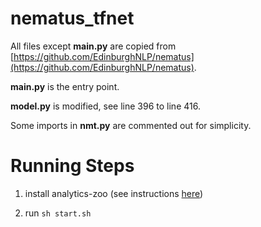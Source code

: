 # nematus_tfnet

All files except __main.py__ are copied from [https://github.com/EdinburghNLP/nematus](https://github.com/EdinburghNLP/nematus).

__main.py__ is the entry point.

__model.py__ is modified, see line 396 to line 416.

Some imports in __nmt.py__ are commented out for simplicity.

# Running Steps

1. install analytics-zoo (see instructions [here](https://analytics-zoo.github.io/master/#PythonUserGuide/install/))

2. run `sh start.sh`
